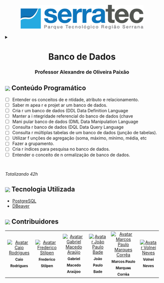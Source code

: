<p align="center">
<img height="80px" src="assets/logoSerratec.png" alt="logo serratec">

</p>
<details>
  <summary></summary>
    <h3><p align="center">
    <img  height="70px" src="https://emojis.slackmojis.com/emojis/images/1571497805/6730/data.png?1571497805">Base</h3> 
  </p>
</details>

<h1 align="center">Banco de Dados</h1>
<!--<h2 align="center">Grupo 01 - Turma 04</h2>-->
<h3 align="center">Professor Alexandre de Oliveira Paixão</h3>

<!--
## <img  height="50px" align="center" src="https://user-images.githubusercontent.com/57602117/114129487-07b9b880-98d5-11eb-9ebb-10ccd48c2eeb.png"> Integrantes
- [Caio Rodrigues](https://github.com/raiocodrigues)
- [Frederico Stilpen](https://github.com/FredericoStilpen)
- [Gabriel Macedo Araújo](https://github.com/M4G1Ck)
- [João Paulo Bade](https://github.com/JpBade)
- [Marcos Paulo Marques Corrêa](https://github.com/marcosbarker)
- [Volnei Neves](https://github.com/Volneineves)
  -->

## <img  height="50px" align="center" src="https://emojis.slackmojis.com/emojis/images/1589877402/9116/excuseme.gif?1589877402"> Conteúdo Programático

- [ ] Entender os conceitos de e ntidade, atributo e relacionamento.
- [ ] Saber m apea r e projet ar um banco de dados.
- [ ] Cria r um banco de dados (DDL Data Definition Language
- [ ] Manter a i ntegridade referencial do banco de dados (chave
- [ ] Mani pular banco de dados (DML Data Manipulation Language
- [ ] Consulta r banco de dados (DQL Data Query Language
- [ ] Consulta r múltiplas tabelas de um banco de dados (junção de tabelas).
- [ ] Utilizar f unções de agregação (soma, máximo, mínimo, média, etc
- [ ] Fazer a grupamento.
- [ ] Cria r índices para pesquisa no banco de dados.
- [ ] Entender o conceito de n ormalização de banco de dados.

<br/>

*Totalizando 42h*

## <img  height="50px" align="center" src="https://slackmojis.com/emojis/12254-stockrocket/download"> Tecnologia Utilizada

- [PostgreSQL](https://www.postgresql.org/)
- [DBeaver](https://dbeaver.io/)
  
<!--
<h3><p align="center">
<img  height="70px" src="https://emojis.slackmojis.com/emojis/images/1571497805/6730/data.png?1571497805">Base</h3> 
</p>
-->

## <img  height="50px" align="center" src="https://emojis.slackmojis.com/emojis/images/1464135097/464/fb-like.gif?1464135097"> Contribuidores

<table>
  <tr>
    <td align="center">
      <a href="https://github.com/raiocodrigues">
        <img src="https://avatars.githubusercontent.com/u/82115790?v=4" width="100px;" alt="Avatar Caio Rodrigues"/><br>
        <sub>
          <b>Caio Rodrigues</b>
        </sub>
      </a>
    </td>
    <td align="center">
      <a href="https://github.com/FredericoStilpen">
        <img src="https://avatars.githubusercontent.com/u/82114348?v=4" width="100px;" alt="Avatar Frederico Stilpen"/><br>
        <sub>
          <b>Frederico Stilpen</b>
        </sub>
      </a><br>
    </td>
    <td align="center">
      <a href="https://github.com/M4G1Ck">
        <img src="https://avatars.githubusercontent.com/u/79328112?v=4" width="100px;" alt="Avatar Gabriel Macedo Araújo"/><br>
        <sub>
          <b>Gabriel Macedo Araújoo</b>
        </sub>
      </a><br>
    </td>
    <td align="center">
      <a href="https://github.com/JpBade">
        <img src="https://avatars.githubusercontent.com/u/82114843?v=4" width="100px;" alt="Avatar João Paulo Bade"/><br>
        <sub>
          <b>João Paulo Bade</b>
        </sub>
      </a><br>
    </td>
    <td align="center">
      <a href="https://github.com/marcosbarker">
        <img src="https://avatars.githubusercontent.com/u/57602117?v=4" width="100px;" alt="Avatar Marcos Paulo Marques Corrêa"/><br>
        <sub>
          <b>Marcos Paulo Marques Corrêa</b>
        </sub>
      </a><br>
    </td>
    <td align="center">
      <a href="https://github.com/Volneineves">
        <img src="https://avatars.githubusercontent.com/u/82004090?v=4" width="100px;" alt="Avatar Volnei Neves"/><br>
        <sub>
          <b>Volnei Neves</b>
        </sub>
      </a><br>
    </td>
</table>
